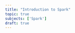 ```yaml
---
title: "Introduction to Spark"
topic: true
subjects: ['Spark']
draft: true
---
```


<!--
From our original DataCamp course.

Chapter 1 - Getting Started with Spark

* Lesson 1.1 - Connecting to Spark
        * A learning objective: Connect to Spark; create `SparkSession` and `SparkContext` objects; explore these objects.
        * Some functions introduced/used: `SparkSession` and `SparkContext`
* Lesson 1.2 - Unstructured Data
        * A learning objective: Create RDD manually; read unstructured data from file. Understand how data are distributed in Spark.
        * Some functions introduced/used: `parallelize()`, `textFile()` and `.getNumPartitions()`
* Lesson 1.3 - Structured Data
        * A learning objective: Convert RDDs to DataFrames; read structured data from file.
        * Some functions introduced/used: `.toDF()`, `createDataFrame()`, `read.csv()`, `read.json()` and `.count()`.

Chapter 2 - RDDs for Unstructured Data

* Lesson 2.1 - Getting to Grips with RDDs
        * A learning objective: Learn about actions. Perform simple actions on RDDs.
        * Some functions introduced/used: `.first()`, `.take()`, `.takeSample()` and `.collect()`
* Lesson 2.2 - Simple statistics
        * A learning objective: Generate simple statistics from RDDs. Getting quick approximate values.
        * Some functions introduced/used: `.min()`, `.max()`, `.sum()`, `.sumApprox()`, `.mean()`, `.meanApprox()`, `.sampleStdev()`, `.stdev()` and `.histogram()`
* Lesson 2.3 - Filtering
        * A learning objective: Filter specific data from a RDD.
        * Some functions introduced/used: `.filter()` and `.distinct()`
* Lesson 2.4 - Mapping
        * A learning objective: Apply function to transform a RDD.
        * Some functions introduced/used: `.map()` and `.flatMap()`

Chapter 3 - RDDs of Key-Value Pairs

* Lesson 3.1 - Creating a Pair RDD
        * A learning objective: Create a pair RDD.
        * Some functions introduced/used: `.map()`, `.keyBy()`, `.keys()` and `.values()`
* Lesson 3.2 - Transformations on a Pair RDD
        * A learning objective: Apply function to transform values in a pair RDD.
        * Some functions introduced/used: `.mapValues()` and `.flatMapValues()`
* Lesson 3.3 - Summarising by Key
        * A learning objective: Generate grouped summary data.
        * Some functions introduced/used: `.countByKey()`, `.reduceByKey()` and `.sortByKey()`
* Lesson 3.4 - Persistence
        * A learning objective: Improve efficiency by persisting intermediate results.
        * Some functions introduced/used: `.cache()`, `.persist()` and `.unpersist()`

Chapter 4 - DataFrames for Structured Data

* Lesson 4.1 - Choosing Rows and Columns
        * A learning objective: Extract subsets of data from a DataFrame; DataFrame attributes.
        * Some functions introduced/used: `.select()`, `.drop()` and `.filter()`
* Lesson 4.2 - Merging and Aggregation
        * A learning objective: Merge data from multiple DataFrame objects. Generate aggregate results.
        * Some functions introduced/used: `.join()`, `.groupBy()`
* Lesson 4.3 - SQL
        * A learning objective: Manipulate data using Spark SQL.
        * Some functions introduced/used: `sql()`
* Lesson 4.4 - Playing with Partitions
        * A learning objective: Change the way that data are partitioned across the cluster.
        * Some functions introduced/used: `.getNumPartitions()`, `.coalesce` and `.repartition()`
-->